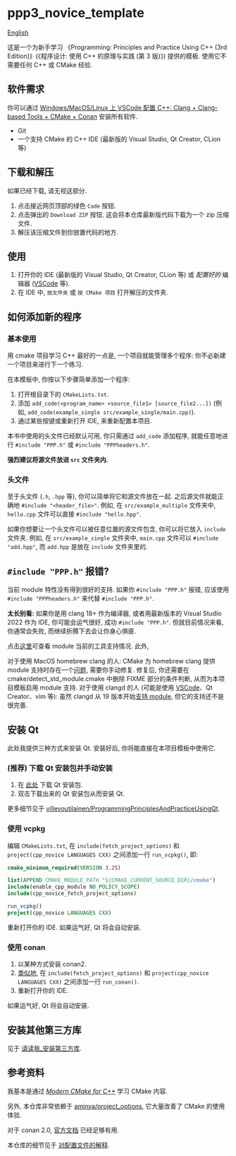 # ppp3_novice_template

[English](README.md)

这是一个为新手学习 《Programming: Principles and Practice Using C++ (3rd Edition)》(《程序设计: 使用 C++ 的原理与实践 (第 3 版)》) 提供的模板. 使用它不需要任何 C++ 或 CMake 经验.

## 软件需求

你可以通过 [Windows/MacOS/Linux 上 VSCode 配置 C++: Clang + Clang-based Tools + CMake + Conan](https://vscode-cpp-starter.readthedocs.io/) 安装所有软件.

- Git
- 一个支持 CMake 的 C++ IDE (最新版的 Visual Studio, Qt Creator, CLion 等)

## 下载和解压

如果已经下载, 请无视这部分.

1. 点击接近网页顶部的绿色 `Code` 按钮.
2. 点击弹出的 `Download ZIP` 按钮. 这会将本仓库最新版代码下载为一个 zip 压缩文件.
3. 解压该压缩文件到你放置代码的地方.

## 使用

1. 打开你的 IDE (最新版的 Visual Studio, Qt Creator, CLion 等) 或 *配置好的* 编辑器 ([VSCode](https://vscode-cpp-starter.readthedocs.io/) 等).
2. 在 IDE 中, `按文件夹` 或 `按 CMake 项目` 打开解压的文件夹.

## 如何添加新的程序

### 基本使用

用 cmake 项目学习 C++ 最好的一点是, 一个项目就能管理多个程序: 你不必新建一个项目来进行下一个练习.

在本模板中, 你按以下步骤简单添加一个程序:

1. 打开根目录下的 `CMakeLists.txt`.
2. 添加 `add_code(<program_name> <source_file1> [source_file2...])` (例如, `add_code(example_single src/example_single/main.cpp)`).
3. 通过某些按键或重新打开 IDE, 来重新配置本项目.

本书中使用的头文件已经默认可用, 你只需通过 `add_code` 添加程序, 就能任意地进行 `#include "PPP.h"` 或 `#include "PPPheaders.h"`.

**强烈建议将源文件放进 `src` 文件夹内.**

### 头文件

至于头文件 (`.h`, `.hpp` 等), 你可以简单将它和源文件放在一起. 之后源文件就能正确地 `#include "<header_file>"`. 例如, 在 `src/example_multiple` 文件夹中, `hello.cpp` 文件可以直接 `#include "hello.hpp"`.

如果你想要让一个头文件可以被任意位置的源文件包含, 你可以将它放入 `include` 文件夹. 例如, 在 `src/example_single` 文件夹中, `main.cpp` 文件可以 `#include "add.hpp"`, 而 `add.hpp` 是放在 `include` 文件夹里的.

## `#include "PPP.h"` 报错?

当前 module 特性没有得到很好的支持. 如果你 `#include "PPP.h"` 报错, 应该使用 `#include "PPPheaders.h"` 来代替 `#include "PPP.h"`.

**太长别看:** 如果你是用 clang 18+ 作为编译器, 或者用最新版本的 Visual Studio 2022 作为 IDE, 你可能会运气很好, 成功 `#include "PPP.h"`. 但就目前情况来看, 你通常会失败, 而继续折腾下去会让你身心俱疲.

点击[这里](https://arewemodulesyet.org/tools/)可查看 module 当前的工具支持情况. 此外,

对于使用 MacOS homebrew clang 的人: CMake 为 homebrew clang 提供 module 支持时存在一个[问题](https://gitlab.kitware.com/cmake/cmake/-/issues/25965), 需要你手动修复. 修复后, 你还需要在 cmake/detect_std_module.cmake 中删除 FIXME 部分的条件判断, 从而为本项目模板启用 module 支持.
对于使用 clangd 的人 (可能是使用 [VSCode](https://vscode-cpp-starter.readthedocs.io/)、Qt Creator、vim 等): 虽然 clangd 从 19 版本开始[支持 module](https://github.com/llvm/llvm-project/pull/66462), 但它的支持还不是很完善.

## 安装 Qt

此处我提供三种方式来安装 Qt. 安装好后, 你将能直接在本项目模板中使用它.

### (推荐) 下载 Qt 安装包并手动安装

1. 在 [此处](https://www.qt.io/download-qt-installer-oss?utm_referrer=https%3A%2F%2Fwww.qt.io%2Fdownload-open-source) 下载 Qt 安装包.
2. 双击下载出来的 Qt 安装包从而安装 Qt.

更多细节见于 [villevoutilainen/ProgrammingPrinciplesAndPracticeUsingQt](https://github.com/villevoutilainen/ProgrammingPrinciplesAndPracticeUsingQt).

### 使用 vcpkg

编辑 `CMakeLists.txt`, 在 `include(fetch_project_options)` 和 `project(cpp_novice LANGUAGES CXX)` 之间添加一行 `run_vcpkg()`, 即:

```cmake
cmake_minimum_required(VERSION 3.25)

list(APPEND CMAKE_MODULE_PATH "${CMAKE_CURRENT_SOURCE_DIR}/cmake")
include(enable_cpp_module NO_POLICY_SCOPE)
include(cpp_novice_fetch_project_options)

run_vcpkg()
project(cpp_novice LANGUAGES CXX)
```

重新打开你的 IDE. 如果运气好, Qt 将会自动安装.

### 使用 conan

1. 以某种方式安装 conan2.
2. [类似地](#使用-vcpkg), 在 `include(fetch_project_options)` 和 `project(cpp_novice LANGUAGES CXX)` 之间添加一行 `run_conan()`.
3. 重新打开你的 IDE.

如果运气好, Qt 将会自动安装.

## 安装其他第三方库

见于 [请读我_安装第三方库](请读我_安装第三方库.md).

## 参考资料

我基本是通过 [*Modern CMake for C++*](https://github.com/PacktPublishing/Modern-CMake-for-Cpp) 学习 CMake 内容.

另外, 本仓库非常依赖于 [aminya/project_options](https://github.com/aminya/project_options), 它大量改善了 CMake 的使用体验.

对于 conan 2.0, [官方文档](https://docs.conan.io/2.0/index.html) 已经足够有用.

本仓库的细节见于 [对配置文件的解释](https://vscode-cpp-starter.readthedocs.io/appendix/explain.html).
